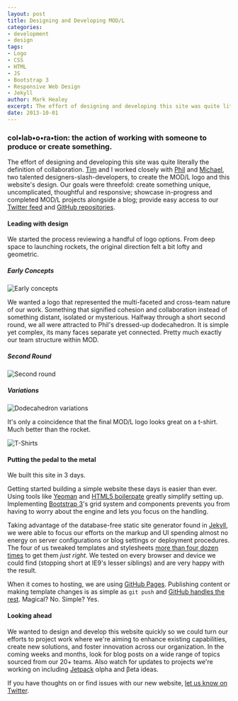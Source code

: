 ```yaml
---
layout: post
title: Designing and Developing MOD/L
categories: 
- development
- design
tags: 
- Logo
- CSS
- HTML 
- JS 
- Bootstrap 3 
- Responsive Web Design
- Jekyll
author: Mark Healey
excerpt: The effort of designing and developing this site was quite literally the definition of collaboration.
date: 2013-10-01
---
```


### col&bull;lab&bull;o&bull;ra&bull;tion: the action of working with someone to produce or create something.

The effort of designing and developing this site was quite literally the definition of collaboration. [Tim](https://twitter.com/tim_burcham) and I worked closely with [Phil](https://twitter.com/raucreativity) and [Michael](https://twitter.com/beardfury), two talented designers-slash-developers, to create the MOD/L logo and this website's design. Our goals were threefold: create something unique, uncomplicated, thoughtful and responsive; showcase in-progress and completed MOD/L projects alongside a blog; provide easy access to our [Twitter feed](https://twitter.com/mod_labs) and [GitHub repositories](https://github.com/markitondemand). 

#### Leading with design

We started the process reviewing a handful of logo options. From deep space to launching rockets, the original direction felt a bit lofty and geometric. 

##### Early Concepts

<img src="{{site.baseurl}}images/articles/building_modl/early_concepts.png" class="img-responsive" alt="Early concepts" />

We wanted a logo that represented the multi-faceted and cross-team nature of our work. Something that signified cohesion and collaboration instead of something distant, isolated or mysterious. Halfway through a short second round, we all were attracted to Phil's dressed-up dodecahedron. It is simple yet complex, its many faces separate yet connected. Pretty much exactly our team structure within MOD.

##### Second Round

<img src="{{site.baseurl}}images/articles/building_modl/second_round.png" class="img-responsive" alt="Second round" />

##### Variations

<img src="{{site.baseurl}}images/articles/building_modl/variations.png" class="img-responsive" alt="Dodecahedron variations" />

It's only a coincidence that the final MOD/L logo looks great on a t-shirt. Much better than the rocket.

<img src="{{site.baseurl}}images/articles/building_modl/tshirts.png" class="img-responsive" alt="T-Shirts" />

#### Putting the pedal to the metal

We built this site in 3 days. 

Getting started building a simple website these days is easier than ever. Using tools like [Yeoman](http://yeoman.io/) and [HTML5 boilerpate](http://html5boilerplate.com/) greatly simplify setting up. Implementing [Bootstrap 3](http://getbootstrap.com)'s grid system and components prevents you from having to worry about the engine and lets you focus on the handling.

Taking advantage of the database-free static site generator found in [Jekyll](http://jekyllrb.com/), we were able to focus our efforts on the markup and UI spending almost no energy on server configurations or blog settings or deployment procedures. The four of us tweaked templates and stylesheets [more than four dozen times](https://github.com/modl/modl.github.io/commits/master) to get them _just right_. We tested on every browser and device we could find (stopping short at IE9's lesser siblings) and are very happy with the result.

When it comes to hosting, we are using [GitHub Pages](http://pages.github.com/). Publishing content or making template changes is as simple as `git push` and [GitHub handles the rest](http://jekyllrb.com/docs/github-pages/). Magical? No. Simple? Yes.

#### Looking ahead

We wanted to design and develop this website quickly so we could turn our efforts to project work where we're aiming to enhance existing capabilities, create new solutions, and foster innovation across our organization. In the coming weeks and months, look for blog posts on a wide range of topics sourced from our 20+ teams. Also watch for updates to projects we're working on including [Jetpack](/#jetpack) <span class="char-code">&alpha;</span>lpha and <span class="char-code">&beta;</span>eta ideas.

If you have thoughts on or find issues with our new website, [let us know on Twitter](https://twitter.com/mod_labs).